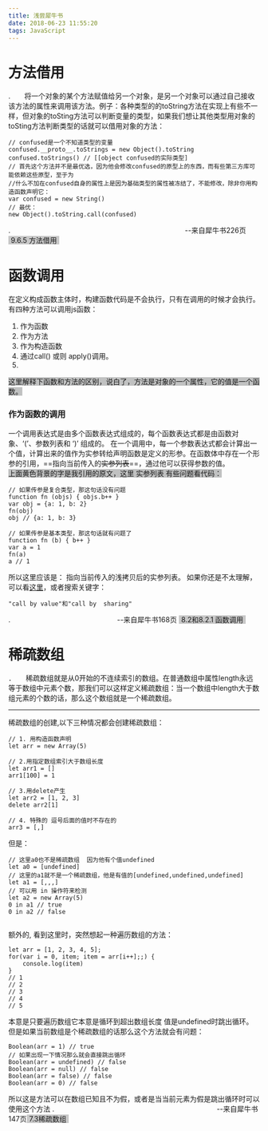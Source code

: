 ```yaml
---
title: 浅尝犀牛书
date: 2018-06-23 11:55:20
tags: JavaScript
---
```

# 方法借用
.　　将一个对象的某个方法赋值给另一个对象，是另一个对象可以通过自己接收该方法的属性来调用该方法。例子：各种类型的的toString方法在实现上有些不一样，但对象的toSting方法可以判断变量的类型，如果我们想让其他类型用对象的toSting方法判断类型的话就可以借用对象的方法：

```
// confused是一个不知道类型的变量
confused.__proto__.toStrings = new Object().toString
confused.toStrings() // [[object confused的实际类型]
// 首先这个方法并不是最优选，因为他会修改confused的原型上的东西，而有些第三方库可能依赖这些原型，至于为
//什么不加在confused自身的属性上是因为基础类型的属性被冻结了，不能修改，除非你用构造函数声明它：
var confused = new String()
// 最优：
new Object().toString.call(confused)
```
.　　　　　　　　　　　　　　　　　　　　　　　　　--来自犀牛书226页 <span style="background: #c8c8c8; padding: 0 5px">9.6.5 方法借用</span>


# 函数调用
在定义构成函数主体时，构建函数代码是不会执行，只有在调用的时候才会执行。有四种方法可以调用js函数：
1. 作为函数
2. 作为方法
3. 作为构造函数
4. 通过call() 或则 apply()调用。
5. 
<span style="background: #c0c1c1">这里解释下函数和方法的区别，说白了，方法是对象的一个属性，它的值是一个函数。</span>

### 作为函数的调用
一个调用表达式是由多个函数表达式组成的，每个函数表达式都是由函数对象、‘(’、参数列表和 ‘)’ 组成的。
在一个调用中，每一个参数表达式都会计算出一个值，计算出来的值作为实参转给声明函数是定义的形参。在函数体中存在一个形参的引用，==指向当前传入的~~实参列表~~==，通过他可以获得参数的值。<br/>
<span style="background:#c0c1c1">上面黄色背景的字是我引用的原文，这里 实参列表 有些问题看代码： </span>

```
// 如果传参是复合类型，那这句话没有问题
function fn (objs) { objs.b++ }
var obj = {a: 1, b: 2}
fn(obj)
obj // {a: 1, b: 3}

// 如果传参是基本类型，那这句话就有问题了
function fn (b) { b++ }
var a = 1
fn(a)
a // 1

```
所以这里应该是： 指向当前传入的浅拷贝后的实参列表。
如果你还是不太理解，可以看[这里](http://bosn.me/js/js-call-by-sharing/)，或者搜索关键字：
```
"call by value"和"call by  sharing"
```
.　　　　　　　　　　　　　　　 --来自犀牛书168页 <span style="background: #c8c8c8; padding: 0 5px">8.2和8.2.1 函数调用</span>



# 稀疏数组
．　　稀疏数组就是从0开始的不连续索引的数组。在普通数组中属性length永远等于数组中元素个数，那我们可以这样定义稀疏数组：当一个数组中length大于数组元素的个数的话，那么这个数组就是一个稀疏数组。

---
稀疏数组的创建,以下三种情况都会创建稀疏数组：

```
// 1. 用构造函数声明
let arr = new Array(5)

// 2.用指定数组索引大于数组长度
let arr1 = []
arr1[100] = 1

// 3.用delete产生
let arr2 = [1, 2, 3]
delete arr2[1]

// 4. 特殊的 逗号后面的值时不存在的
arr3 = [,]
```
但是：

```
// 这里a0也不是稀疏数组  因为他有个值undefined
let a0 = [undefined]
// 这里的a1就不是一个稀疏数组，他是有值的[undefined,undefined,undefined]
let a1 = [,,,]  
// 可以用 in 操作符来检测
let a2 = new Array(5)
0 in a1 // true
0 in a2 // false


```
额外的,
看到这里时，突然想起一种遍历数组的方法：
    
```
let arr = [1, 2, 3, 4, 5];
for(var i = 0, item; item = arr[i++];;) {
    console.log(item) 
}
// 1
// 2
// 3
// 4
// 5
```
本意是只要遍历数组它本意是循环到超出数组长度 值是undefined时跳出循环。但是如果当前数组是个稀疏数组的话那么这个方法就会有问题：

```
Boolean(arr = 1) // true
// 如果出现一下情况那么就会直接跳出循环
Boolean(arr = undefined) // false
Boolean(arr = null) // false
Boolean(arr = false) // false
Boolean(arr = 0) // false
```
所以这是方法可以在数组已知且不为假，或者是当当前元素为假是跳出循环时可以使用这个方法
.　　　　　　　　　　　　　　　 　　　　　　　　--来自犀牛书147页<span style="background: #c8c8c8; padding: 0 5px">7.3稀疏数组</span>
